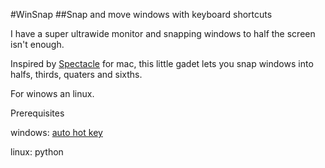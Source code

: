#WinSnap
##Snap and move windows with keyboard shortcuts


I have a super ultrawide monitor and snapping windows to half the screen isn't enough.

Inspired by [Spectacle](https://www.spectacleapp.com/) for mac, this little gadet lets you snap windows into halfs, thirds, quaters and sixths.

For winows an linux.

Prerequisites
 
 windows: [auto hot key](https://www.autohotkey.com/)

 linux: python